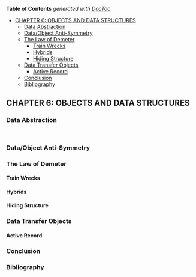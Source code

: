 <!-- START doctoc generated TOC please keep comment here to allow auto update -->
<!-- DON'T EDIT THIS SECTION, INSTEAD RE-RUN doctoc TO UPDATE -->
**Table of Contents**  *generated with [DocToc](https://github.com/thlorenz/doctoc)*

- [CHAPTER 6: OBJECTS AND DATA STRUCTURES](#chapter-6-objects-and-data-structures)
  - [Data Abstraction](#data-abstraction)
  - [Data/Object Anti-Symmetry](#dataobject-anti-symmetry)
  - [The Law of Demeter](#the-law-of-demeter)
    - [Train Wrecks](#train-wrecks)
    - [Hybrids](#hybrids)
    - [Hiding Structure](#hiding-structure)
  - [Data Transfer Objects](#data-transfer-objects)
    - [Active Record](#active-record)
  - [Conclusion](#conclusion)
  - [Bibliography](#bibliography)

<!-- END doctoc generated TOC please keep comment here to allow auto update -->

## CHAPTER 6: OBJECTS AND DATA STRUCTURES

### Data Abstraction

```Java

```

```Java

```

### Data/Object Anti-Symmetry
### The Law of Demeter
#### Train Wrecks
#### Hybrids
#### Hiding Structure
### Data Transfer Objects
#### Active Record
### Conclusion
### Bibliography


<!-- ////////////////////////////////////////////////////////  -->
<!-- ////////////////////////////////////////////////////////  -->
<!-- ////////////////////////////////////////////////////////  -->
